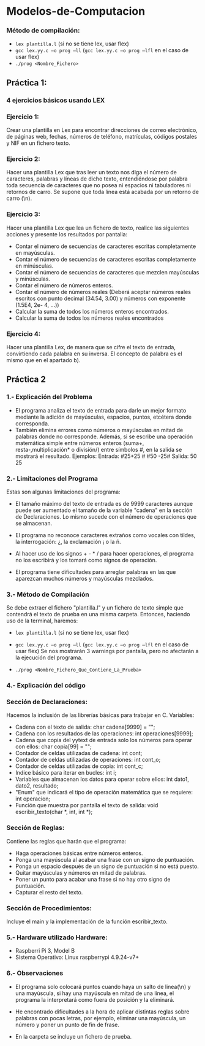 # Modelos-de-Computacion

### Método de compilación:
- `lex plantilla.l` (si no se tiene lex, usar flex)
- `gcc lex.yy.c –o prog –ll` (`gcc lex.yy.c –o prog –lfl` en el caso de usar flex)
- `./prog <Nombre_Fichero>`

## Práctica 1:
### 4 ejercicios básicos usando LEX
### Ejercicio 1:
Crear una plantilla en Lex para encontrar direcciones de correo electrónico, de páginas web, fechas, números de teléfono, matrículas, códigos postales y NIF en un fichero texto.

### Ejercicio 2:
Hacer una plantilla Lex que tras leer un texto nos diga el número de caracteres, palabras y líneas de dicho texto, entendiéndose por palabra toda secuencia de caracteres que no posea ni espacios ni tabuladores ni retornos de carro. Se supone que toda línea está acabada por un retorno de carro (\n).

### Ejercicio 3:
Hacer una plantilla Lex que lea un fichero de texto, realice las siguientes acciones y presente los resultados por pantalla:
- Contar el número de secuencias de caracteres escritas completamente en mayúsculas.
- Contar el número de secuencias de caracteres escritas completamente en minúsculas.
- Contar el número de secuencias de caracteres que mezclen mayúsculas y minúsculas.
- Contar el número de números enteros.
- Contar el número de números reales (Deberá aceptar números reales escritos con punto decimal (34.54, 3.00) y números con exponente (1.5E4, 2e- 4, ...))
- Calcular la suma de todos los números enteros encontrados.
- Calcular la suma de todos los números reales encontrados

### Ejercicio 4:
Hacer una plantilla Lex, de manera que se cifre el texto de entrada, convirtiendo cada palabra en su inversa. El concepto de palabra es el mismo que en el apartado b).

## Práctica 2
### 1.- Explicación del Problema
- El programa analiza el texto de entrada para darle un mejor formato mediante la adición de mayúsculas, espacios, puntos, etcétera donde corresponda.
- También elimina errores como números o mayúsculas en mitad de palabras donde no corresponde. Además, si se escribe una operación matemática simple entre números enteros (suma+, resta-,multiplicación* o división/) entre símbolos #, en la salida se mostrará el resultado. Ejemplos: Entrada: #25+25 # #50       -25# Salida: 50 25 
 
### 2.- Limitaciones del Programa
Estas son algunas limitaciones del programa: 
 
- El tamaño máximo del texto de entrada es de 9999 caracteres aunque puede ser aumentado el tamaño de la variable "cadena" en la sección de Declaraciones. Lo mismo sucede con el número de operaciones que se almacenan. 
 
- El programa no reconoce caracteres extraños como vocales con tildes, la  interrogación: ¿, la 
exclamación ¡ o la ñ. 
 
- Al hacer uso de los signos + - * / para hacer operaciones, el programa no los escribirá y los tomará como signos de operación. 
 
- El programa tiene dificultades para arreglar palabras en las que aparezcan muchos números y mayúsculas mezclados. 
 
### 3.- Método de Compilación
Se debe extraer el fichero "plantilla.l" y un fichero de texto simple que contendrá el texto de prueba en una misma carpeta. Entonces, haciendo uso de la terminal, haremos: 
 
- `lex plantilla.l` (si no se tiene lex, usar flex) 
 
- `gcc lex.yy.c –o prog –ll` (`gcc lex.yy.c –o prog –lfl` en el caso de usar flex) Se nos mostrarán 3 warnings por pantalla, pero no afectarán a la ejecución del programa. 
 
- `./prog <Nombre_Fichero_Que_Contiene_La_Prueba>`
 
### 4.- Explicación del código
### Sección de Declaraciones:
Hacemos la inclusión de las librerías básicas para trabajar en C. Variables: 
- Cadena con el texto de salida: char cadena[9999] = ""; 
- Cadena con los resultados de las operaciones: int operaciones[9999]; 
- Cadena que copia del yytext de entrada solo los números para operar con ellos: char copia[99] = ""; 
- Contador de celdas utilizadas de cadena: int cont; 
- Contador de celdas utilizadas de operaciones: int cont_o;
- Contador de celdas utilizadas de copia: int cont_c;
- Indice básico para iterar en bucles: int i; 
- Variables que almacenan los datos para operar sobre ellos: int dato1, dato2, resultado; 
- "Enum" que indicará el tipo de operación matemática que se requiere: int operacion; 
- Función que muestra por pantalla el texto de salida: void escribir_texto(char *, int, int *); 
 
### Sección de Reglas: 
Contiene las reglas que harán que el programa: 
- Haga operaciones básicas entre números enteros. 
- Ponga una mayúscula al acabar una frase con un signo de puntuación. 
- Ponga un espacio después de un signo de puntuación si no está puesto. 
- Quitar mayúsculas y números en mitad de palabras. 
- Poner un punto para acabar una frase si no hay otro signo de puntuación. 
- Capturar el resto del texto. 
 
### Sección de Procedimientos: 
Incluye el main y la implementación de la función escribir_texto. 
 
### 5.- Hardware utilizado Hardware: 
- Raspberri Pi 3, Model B 
- Sistema Operativo: Linux raspberrypi 4.9.24-v7+ 
 
### 6.- Observaciones 
- El programa solo colocará puntos cuando haya un salto de linea(\n) y una mayúscula, si hay una mayúscula en mitad de una línea, el programa la interpretará como fuera de posición y la eliminará. 
 
- He encontrado dificultades a la hora de aplicar distintas reglas sobre palabras con pocas letras, por ejemplo, eliminar una mayúscula, un número y poner un punto de fin de frase. 
 
- En la carpeta se incluye un fichero de prueba. 
